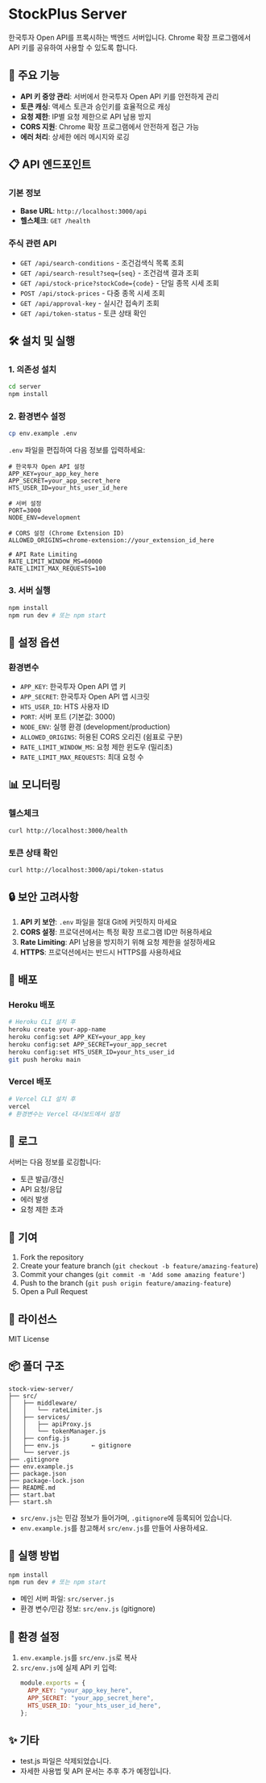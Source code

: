 # StockPlus Server

한국투자 Open API를 프록시하는 백엔드 서버입니다. Chrome 확장 프로그램에서 API 키를 공유하여 사용할 수 있도록 합니다.

## 🚀 주요 기능

- **API 키 중앙 관리**: 서버에서 한국투자 Open API 키를 안전하게 관리
- **토큰 캐싱**: 액세스 토큰과 승인키를 효율적으로 캐싱
- **요청 제한**: IP별 요청 제한으로 API 남용 방지
- **CORS 지원**: Chrome 확장 프로그램에서 안전하게 접근 가능
- **에러 처리**: 상세한 에러 메시지와 로깅

## 📋 API 엔드포인트

### 기본 정보

- **Base URL**: `http://localhost:3000/api`
- **헬스체크**: `GET /health`

### 주식 관련 API

- `GET /api/search-conditions` - 조건검색식 목록 조회
- `GET /api/search-result?seq={seq}` - 조건검색 결과 조회
- `GET /api/stock-price?stockCode={code}` - 단일 종목 시세 조회
- `POST /api/stock-prices` - 다중 종목 시세 조회
- `GET /api/approval-key` - 실시간 접속키 조회
- `GET /api/token-status` - 토큰 상태 확인

## 🛠️ 설치 및 실행

### 1. 의존성 설치

```bash
cd server
npm install
```

### 2. 환경변수 설정

```bash
cp env.example .env
```

`.env` 파일을 편집하여 다음 정보를 입력하세요:

```env
# 한국투자 Open API 설정
APP_KEY=your_app_key_here
APP_SECRET=your_app_secret_here
HTS_USER_ID=your_hts_user_id_here

# 서버 설정
PORT=3000
NODE_ENV=development

# CORS 설정 (Chrome Extension ID)
ALLOWED_ORIGINS=chrome-extension://your_extension_id_here

# API Rate Limiting
RATE_LIMIT_WINDOW_MS=60000
RATE_LIMIT_MAX_REQUESTS=100
```

### 3. 서버 실행

```bash
npm install
npm run dev # 또는 npm start
```

## 🔧 설정 옵션

### 환경변수

- `APP_KEY`: 한국투자 Open API 앱 키
- `APP_SECRET`: 한국투자 Open API 앱 시크릿
- `HTS_USER_ID`: HTS 사용자 ID
- `PORT`: 서버 포트 (기본값: 3000)
- `NODE_ENV`: 실행 환경 (development/production)
- `ALLOWED_ORIGINS`: 허용된 CORS 오리진 (쉼표로 구분)
- `RATE_LIMIT_WINDOW_MS`: 요청 제한 윈도우 (밀리초)
- `RATE_LIMIT_MAX_REQUESTS`: 최대 요청 수

## 📊 모니터링

### 헬스체크

```bash
curl http://localhost:3000/health
```

### 토큰 상태 확인

```bash
curl http://localhost:3000/api/token-status
```

## 🔒 보안 고려사항

1. **API 키 보안**: `.env` 파일을 절대 Git에 커밋하지 마세요
2. **CORS 설정**: 프로덕션에서는 특정 확장 프로그램 ID만 허용하세요
3. **Rate Limiting**: API 남용을 방지하기 위해 요청 제한을 설정하세요
4. **HTTPS**: 프로덕션에서는 반드시 HTTPS를 사용하세요

## 🚀 배포

### Heroku 배포

```bash
# Heroku CLI 설치 후
heroku create your-app-name
heroku config:set APP_KEY=your_app_key
heroku config:set APP_SECRET=your_app_secret
heroku config:set HTS_USER_ID=your_hts_user_id
git push heroku main
```

### Vercel 배포

```bash
# Vercel CLI 설치 후
vercel
# 환경변수는 Vercel 대시보드에서 설정
```

## 📝 로그

서버는 다음 정보를 로깅합니다:

- 토큰 발급/갱신
- API 요청/응답
- 에러 발생
- 요청 제한 초과

## 🤝 기여

1. Fork the repository
2. Create your feature branch (`git checkout -b feature/amazing-feature`)
3. Commit your changes (`git commit -m 'Add some amazing feature'`)
4. Push to the branch (`git push origin feature/amazing-feature`)
5. Open a Pull Request

## 📄 라이선스

MIT License

## 📦 폴더 구조

```
stock-view-server/
├── src/
│   ├── middleware/
│   │   └── rateLimiter.js
│   ├── services/
│   │   ├── apiProxy.js
│   │   └── tokenManager.js
│   ├── config.js
│   ├── env.js         ← gitignore
│   └── server.js
├── .gitignore
├── env.example.js
├── package.json
├── package-lock.json
├── README.md
├── start.bat
├── start.sh
```

- `src/env.js`는 민감 정보가 들어가며, `.gitignore`에 등록되어 있습니다.
- `env.example.js`를 참고해서 `src/env.js`를 만들어 사용하세요.

## 🚀 실행 방법

```bash
npm install
npm run dev # 또는 npm start
```

- 메인 서버 파일: `src/server.js`
- 환경 변수/민감 정보: `src/env.js` (gitignore)

## 🔧 환경 설정

1. `env.example.js`를 `src/env.js`로 복사
2. `src/env.js`에 실제 API 키 입력:
   ```javascript
   module.exports = {
     APP_KEY: "your_app_key_here",
     APP_SECRET: "your_app_secret_here",
     HTS_USER_ID: "your_hts_user_id_here",
   };
   ```

## ✨ 기타

- test.js 파일은 삭제되었습니다.
- 자세한 사용법 및 API 문서는 추후 추가 예정입니다.
